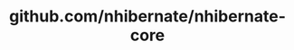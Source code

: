 ---
layout: post
title: github.com/nhibernate/nhibernate-core
categories: link
tags: [انگلیسی, برنامه‌نویسی]
---